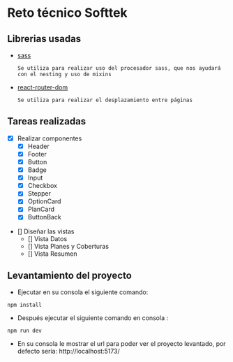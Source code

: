 # Reto técnico Softtek

## Librerias usadas

- [sass](https://www.npmjs.com/package/sass)

      Se utiliza para realizar uso del procesador sass, que nos ayudará con el nesting y uso de mixins

- [react-router-dom](https://www.npmjs.com/package/react-router-dom)

      Se utiliza para realizar el desplazamiento entre páginas

## Tareas realizadas

- [x] Realizar componentes
  - [x] Header
  - [x] Footer
  - [x] Button
  - [x] Badge
  - [x] Input
  - [x] Checkbox
  - [x] Stepper
  - [x] OptionCard
  - [x] PlanCard
  - [x] ButtonBack
- [] Diseñar las vistas
  - [] Vista Datos
  - [] Vista Planes y Coberturas
  - [] Vista Resumen

## Levantamiento del proyecto

- Ejecutar en su consola el siguiente comando:

```
npm install
```

- Después ejecutar el siguiente comando en consola :

```
npm run dev
```

- En su consola le mostrar el url para poder ver el proyecto levantado, por defecto sería:
  http://localhost:5173/
